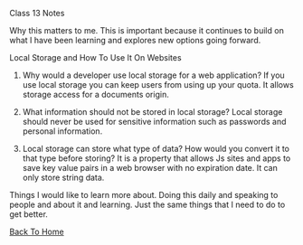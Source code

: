 Class 13 Notes

Why this matters to me.
  This is important because it continues to build on what I have been learning and explores new options going forward.
  
  

Local Storage and How To Use It On Websites

1. Why would a developer use local storage for a web application?
  If you use local storage you can keep users from using up your quota. It allows storage access for a documents origin.
  
2. What information should not be stored in local storage?
  Local storage should never be used for sensitive information such as passwords and personal information.

3. Local storage can store what type of data? How would you convert it to that type before storing?
  It is a property that allows Js sites and apps to save key value pairs in a web browser with no expiration date. It can only store string data.



Things I would like to learn more about.
  Doing this daily and speaking to people and about it and learning. Just the same things that I need to do to get better.



[Back To Home](../README.md)
